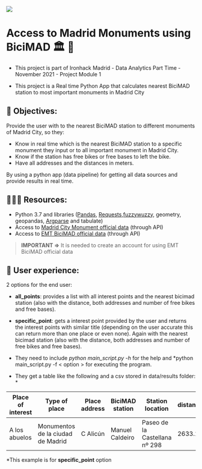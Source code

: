 <p align="left"><img src="https://cdn-images-1.medium.com/max/184/1*2GDcaeYIx_bQAZLxWM4PsQ@2x.png"></p>


# __Access to Madrid Monuments using BiciMAD 🏛 🚴__

- This project is part of Ironhack Madrid - Data Analytics Part Time - November 2021 - Project Module 1

- This project is a Real time Python App that calculates nearest BiciMAD station to most important monuments in Madrid City

## **🎯 Objectives:**
Provide the user with to the nearest BiciMAD station to different monuments of Madrid City, so they:
- Know in real time which is the nearest BiciMAD station to a specific monument they input or to all important monument in Madrid City.
- Know if the station has free bikes or free bases to left the bike.
- Have all addresses and the distances in meters.

By using a python app (data pipeline) for getting all data sources and provide results in real time.


## **👩🏻‍💻 Resources:**
- Python 3.7 and libraries ([Pandas](https://pandas.pydata.org/pandas-docs/stable/reference/index.html), [Requests](https://requests.readthedocs.io/),[fuzzywuzzy](https://pypi.org/project/fuzzywuzzy/), geometry, geopandas, [Argparse](https://docs.python.org/3.7/library/argparse.html) and tabulate)
- Access to [Madrid City Monument official data](https://datos.madrid.es/nuevoMadrid/swagger-ui-master-2.2.10/dist/index.html?url=/egobfiles/api.datos.madrid.es.json#!/Monumentos32de32la32ciudad32de32Madrid/monumentos_ciudad_madrid_json) (through API)
- Access to [EMT BiciMAD official data](https://mobilitylabs.emtmadrid.es/sip/es/oauth/register?client_id=f2f08cad-4c18-4538-ae18-11da67819299&redirect_uri=aHR0cHM6Ly9tb2JpbGl0eWxhYnMuZW10bWFkcmlkLmVzL2Rlc2EvZXMvbG9naW4vYXV0aG9yaXplZA==&scope=&context=cG9ydGFs) (through API)

> __IMPORTANT =>__ It is needed to create an account for using EMT BiciMAD official data
## **👤 User experience:**
2 options for the end user:
- **all_points**: provides a list with all interest points and the nearest bicimad station (also with the distance, both addresses and number of free bikes and free bases).
- **specific_point**: gets a interest point provided by the user and returns the interest points with similar title (depending on the user accurate this can return more than one place or even none). Again with the nearest bicimad station (also with the distance, both addresses and number of free bikes and free bases).

-  They need to include *python main_script.py -h* for the help and *python main_script.py -f < option > for executing the program.

- They get a table like the following and a csv stored in data/results folder: *

| Place of interest | Type of place | Place address | BiciMAD station | Station location |  distance(m) | free bikes |  free bases |
|---------|----------|-------|------------|----------|-------|------------|----------|
| A los abuelos  | Monumentos de la ciudad de Madrid | C Alicún | Manuel Caldeiro | Paseo de la Castellana nº 298 |2633.11 |  9 |  15 |

*This example is for **specific_point** option 